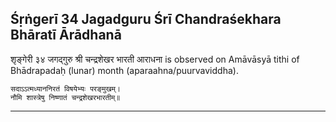 ## Śṛṅgerī 34 Jagadguru Śrī Chandraśekhara Bhāratī Ārādhanā
शृङ्गेरी ३४ जगद्गुरु श्री चन्द्रशेखर भारती आराधना is observed on Amāvāsyā tithi of Bhādrapadaḥ (lunar) month (aparaahna/puurvaviddha).



```
सदाऽऽत्मध्याननिरतं विषयेभ्यः परङ्मुखम्।
नौमि शास्त्रेषु निष्णातं चन्द्रशेखरभारतीम्॥
```

---
